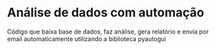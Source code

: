 # Análise de dados com automação
Código que baixa base de dados, faz análise, gera relatório e envia por email automaticamente utilizando a biblioteca pyautogui
